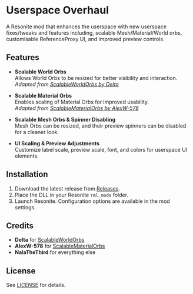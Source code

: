 # Userspace Overhaul

A Resonite mod that enhances the userspace with new userspace fixes/tweaks and features including, scalable Mesh/Material/World orbs, customisable ReferenceProxy UI, and improved preview controls.

## Features

- **Scalable World Orbs**  
  Allows World Orbs to be resized for better visibility and interaction.  
  *Adapted from [ScalableWorldOrbs by Delta](https://github.com/XDelta/ScalableWorldOrbs)*

- **Scalable Material Orbs**  
  Enables scaling of Material Orbs for improved usability.  
  *Adapted from [ScalableMaterialOrbs by AlexW-578](https://github.com/AlexW-578/ScalableMaterialOrbs)*

- **Scalable Mesh Orbs & Spinner Disabling**  
  Mesh Orbs can be resized, and their preview spinners can be disabled for a cleaner look.

- **UI Scaling & Preview Adjustments**  
  Customize label scale, preview scale, font, and colors for userspace UI elements.

## Installation

1. Download the latest release from [Releases](https://github.com/nalathethird/ResoniteUserspaceUI-Overhaul/releases/latest).
2. Place the DLL in your Resonite `rml_mods` folder.
3. Launch Resonite. Configuration options are available in the mod settings.

## Credits

- **Delta** for [ScalableWorldOrbs](https://github.com/XDelta/ScalableWorldOrbs)
- **AlexW-578** for [ScalableMaterialOrbs](https://github.com/AlexW-578/ScalableMaterialOrbs)
- **NalaTheThird** for everything else

## License

See [LICENSE](LICENSE) for details.
